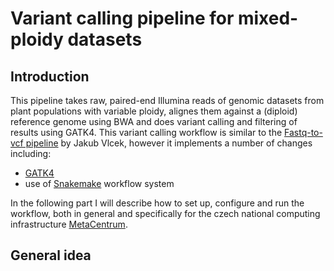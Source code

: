 # Variant calling pipeline for mixed-ploidy datasets
## Introduction
This pipeline takes raw, paired-end Illumina reads of genomic datasets from plant populations with variable ploidy, alignes them against a (diploid) reference genome using BWA and does variant calling and filtering of results using GATK4. This variant calling workflow is similar to the [Fastq-to-vcf pipeline](https://github.com/vlkofly/Fastq-to-vcf) by Jakub Vlcek, however it implements a number of changes including:
* [GATK4](https://www.broadinstitute.org/news/broad-institute-releases-open-source-gatk4-software-genome-analysis-optimized-speed-and)
* use of [Snakemake](https://snakemake.readthedocs.io/en/stable/) workflow system

In the following part I will describe how to set up, configure and run the workflow, both in general and specifically for the czech national computing infrastructure [MetaCentrum](https://metavo.metacentrum.cz/).  

## General idea
